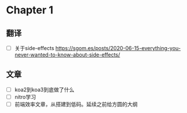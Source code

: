 # Chapter 1

## 翻译


- [ ] 关于side-effects https://sgom.es/posts/2020-06-15-everything-you-never-wanted-to-know-about-side-effects/


## 文章

- [ ] koa2到koa3到底做了什么
- [ ] nitro学习
- [ ] 前端效率文章，从搭建到低码。延续之前给方圆的大纲

